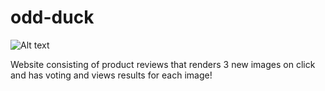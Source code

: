 # odd-duck
![Alt text](vscode-local:/c%3A/Users/17404/Pictures/scoreforodd-duck.jpg)

Website consisting of product reviews that renders 3 new images on click and has voting and views results for each image!